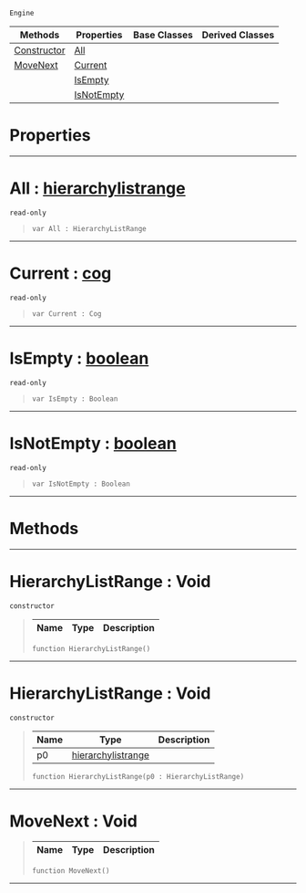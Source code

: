  `Engine`

|Methods|Properties|Base Classes|Derived Classes|
|---|---|---|---|
|[ Constructor](https://plasmaengine.github.io/PlasmaDocs/Plasma1/C++/code_reference/class_reference/hierarchylistrange.md#hierarchylistrange-void)|[ All](https://plasmaengine.github.io/PlasmaDocs/Plasma1/C++/code_reference/class_reference/hierarchylistrange.md#all-plasma-engine-document)| | |
|[ MoveNext](https://plasmaengine.github.io/PlasmaDocs/Plasma1/C++/code_reference/class_reference/hierarchylistrange.md#movenext-void)|[ Current](https://plasmaengine.github.io/PlasmaDocs/Plasma1/C++/code_reference/class_reference/hierarchylistrange.md#current-plasma-engine-docu)| | |
| |[ IsEmpty](https://plasmaengine.github.io/PlasmaDocs/Plasma1/C++/code_reference/class_reference/hierarchylistrange.md#isempty-plasma-engine-docu)| | |
| |[ IsNotEmpty](https://plasmaengine.github.io/PlasmaDocs/Plasma1/C++/code_reference/class_reference/hierarchylistrange.md#isnotempty-plasma-engine-d)| | |


 #  Properties


---  
 #  All : [hierarchylistrange](https://plasmaengine.github.io/PlasmaDocs/Plasma1/C++/code_reference/class_reference/hierarchylistrange.md)

 `read-only`

> 
> ``` lang=cpp, name=Lightning
> var All : HierarchyListRange


---  
 #  Current : [cog](https://plasmaengine.github.io/PlasmaDocs/Plasma1/C++/code_reference/class_reference/cog.md)

 `read-only`

> 
> ``` lang=cpp, name=Lightning
> var Current : Cog


---  
 #  IsEmpty : [boolean](https://plasmaengine.github.io/PlasmaDocs/Plasma1/C++/code_reference/lightning_base_types/boolean.md)

 `read-only`

> 
> ``` lang=cpp, name=Lightning
> var IsEmpty : Boolean


---  
 #  IsNotEmpty : [boolean](https://plasmaengine.github.io/PlasmaDocs/Plasma1/C++/code_reference/lightning_base_types/boolean.md)

 `read-only`

> 
> ``` lang=cpp, name=Lightning
> var IsNotEmpty : Boolean


---  
 #  Methods


---  
 #  HierarchyListRange : Void

 `constructor`

> 
> |Name|Type|Description|
> |---|---|---|
> ``` lang=cpp, name=Lightning
> function HierarchyListRange()
> ``` 


---  
 #  HierarchyListRange : Void

 `constructor`

> 
> |Name|Type|Description|
> |---|---|---|
> |p0|[hierarchylistrange](https://plasmaengine.github.io/PlasmaDocs/Plasma1/C++/code_reference/class_reference/hierarchylistrange.md)| |
> ``` lang=cpp, name=Lightning
> function HierarchyListRange(p0 : HierarchyListRange)
> ``` 


---  
 #  MoveNext : Void

> 
> |Name|Type|Description|
> |---|---|---|
> ``` lang=cpp, name=Lightning
> function MoveNext()
> ``` 


---  
 

 